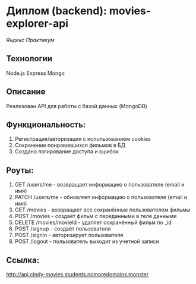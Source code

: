 # Диплом (backend): movies-explorer-api
*Яндекс Практикум*

## Технологии
Node.js Express Mongo

## Описание
Реализован API для работы с базой данных (MongoDB)

## Функциональность:
1. Регистрация/авторизация с использованием cookies
2. Сохранение понравившихся фильмов в БД
3. Создано логирование доступа и ошибок

## Роуты:
1. GET /users/me - возвращает информацию о пользователе (email и имя)
2. PATCH /users/me - обновляет информацию о пользователе (email и имя)
3. GET /movies - возвращает все сохранённые пользователем фильмы
4. POST /movies - создаёт фильм с переданными в теле данными
5. DELETE /movies/movieId - удаляет сохранённый фильм по _id
6. POST /signup - создаёт пользователя
7. POST /signin - авторизирует пользователя
8. POST /logout - пользователь выходит из учетной записи

## Ссылка:
http://api.cindy-movies.students.nomoredomains.monster
